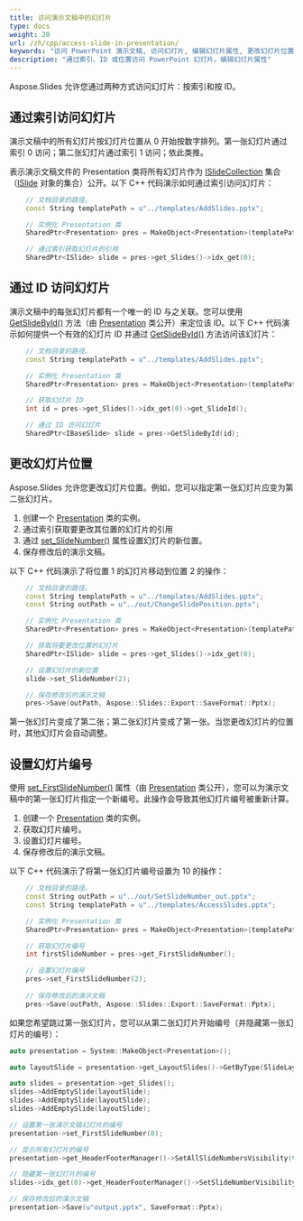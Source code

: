 ```yaml
---
title: 访问演示文稿中的幻灯片
type: docs
weight: 20
url: /zh/cpp/access-slide-in-presentation/
keywords: "访问 PowerPoint 演示文稿, 访问幻灯片, 编辑幻灯片属性, 更改幻灯片位置, 设置幻灯片编号, 索引, ID, 位置 C++, CPP, Aspose.Slides"
description: "通过索引、ID 或位置访问 PowerPoint 幻灯片。编辑幻灯片属性"
---
```


Aspose.Slides 允许您通过两种方式访问幻灯片：按索引和按 ID。

## **通过索引访问幻灯片**

演示文稿中的所有幻灯片按幻灯片位置从 0 开始按数字排列。第一张幻灯片通过索引 0 访问；第二张幻灯片通过索引 1 访问；依此类推。

表示演示文稿文件的 Presentation 类将所有幻灯片作为 [ISlideCollection](https://reference.aspose.com/slides/cpp/aspose.slides/islidecollection/) 集合（[ISlide](https://reference.aspose.com/slides/cpp/aspose.slides/islide/) 对象的集合）公开。以下 C++ 代码演示如何通过索引访问幻灯片：

```c++
	// 文档目录的路径。
	const String templatePath = u"../templates/AddSlides.pptx";

	// 实例化 Presentation 类
	SharedPtr<Presentation> pres = MakeObject<Presentation>(templatePath);

	// 通过索引获取幻灯片的引用
	SharedPtr<ISlide> slide = pres->get_Slides()->idx_get(0);
```

## **通过 ID 访问幻灯片**

演示文稿中的每张幻灯片都有一个唯一的 ID 与之关联。您可以使用 [GetSlideById()](https://reference.aspose.com/slides/cpp/aspose.slides/presentation/getslidebyid/) 方法（由 [Presentation](https://reference.aspose.com/slides/cpp/aspose.slides/presentation/) 类公开）来定位该 ID。以下 C++ 代码演示如何提供一个有效的幻灯片 ID 并通过 [GetSlideById()](https://reference.aspose.com/slides/cpp/aspose.slides/presentation/getslidebyid/) 方法访问该幻灯片：

```c++
	// 文档目录的路径。
	const String templatePath = u"../templates/AddSlides.pptx";

	// 实例化 Presentation 类
	SharedPtr<Presentation> pres = MakeObject<Presentation>(templatePath);

	// 获取幻灯片 ID
	int id = pres->get_Slides()->idx_get(0)->get_SlideId();

	// 通过 ID 访问幻灯片
	SharedPtr<IBaseSlide> slide = pres->GetSlideById(id);
```

## **更改幻灯片位置**

Aspose.Slides 允许您更改幻灯片位置。例如，您可以指定第一张幻灯片应变为第二张幻灯片。

1. 创建一个 [Presentation](https://reference.aspose.com/slides/cpp/aspose.slides/presentation/) 类的实例。
1. 通过索引获取要更改其位置的幻灯片的引用
1. 通过 [set_SlideNumber()](https://reference.aspose.com/slides/cpp/aspose.slides/islide/set_slidenumber/) 属性设置幻灯片的新位置。
1. 保存修改后的演示文稿。

以下 C++ 代码演示了将位置 1 的幻灯片移动到位置 2 的操作：

```c++
	// 文档目录的路径。
	const String templatePath = u"../templates/AddSlides.pptx";
	const String outPath = u"../out/ChangeSlidePosition.pptx";

	// 实例化 Presentation 类
	SharedPtr<Presentation> pres = MakeObject<Presentation>(templatePath);

	// 获取将要更改位置的幻灯片
	SharedPtr<ISlide> slide = pres->get_Slides()->idx_get(0);

	// 设置幻灯片的新位置
	slide->set_SlideNumber(2);

	// 保存修改后的演示文稿
	pres->Save(outPath, Aspose::Slides::Export::SaveFormat::Pptx);
```

第一张幻灯片变成了第二张；第二张幻灯片变成了第一张。当您更改幻灯片的位置时，其他幻灯片会自动调整。

## **设置幻灯片编号**

使用 [set_FirstSlideNumber()](https://reference.aspose.com/slides/cpp/aspose.slides/presentation/set_firstslidenumber/) 属性（由 [Presentation](https://reference.aspose.com/slides/cpp/aspose.slides/presentation/) 类公开），您可以为演示文稿中的第一张幻灯片指定一个新编号。此操作会导致其他幻灯片编号被重新计算。

1. 创建一个 [Presentation](https://reference.aspose.com/slides/cpp/aspose.slides/presentation/) 类的实例。
1. 获取幻灯片编号。
1. 设置幻灯片编号。
1. 保存修改后的演示文稿。

以下 C++ 代码演示了将第一张幻灯片编号设置为 10 的操作：

```c++
	// 文档目录的路径。
	const String outPath = u"../out/SetSlideNumber_out.pptx";
	const String templatePath = u"../templates/AccessSlides.pptx";

	// 实例化 Presentation 类
	SharedPtr<Presentation> pres = MakeObject<Presentation>(templatePath);

	// 获取幻灯片编号
	int firstSlideNumber = pres->get_FirstSlideNumber();

	// 设置幻灯片编号
	pres->set_FirstSlideNumber(2);
	
	// 保存修改后的演示文稿
	pres->Save(outPath, Aspose::Slides::Export::SaveFormat::Pptx);
```

如果您希望跳过第一张幻灯片，您可以从第二张幻灯片开始编号（并隐藏第一张幻灯片的编号）：

```c++
auto presentation = System::MakeObject<Presentation>();

auto layoutSlide = presentation->get_LayoutSlides()->GetByType(SlideLayoutType::Blank);

auto slides = presentation->get_Slides();
slides->AddEmptySlide(layoutSlide);
slides->AddEmptySlide(layoutSlide);
slides->AddEmptySlide(layoutSlide);

// 设置第一张演示文稿幻灯片的编号
presentation->set_FirstSlideNumber(0);

// 显示所有幻灯片的编号
presentation->get_HeaderFooterManager()->SetAllSlideNumbersVisibility(true);

// 隐藏第一张幻灯片的编号
slides->idx_get(0)->get_HeaderFooterManager()->SetSlideNumberVisibility(false);

// 保存修改后的演示文稿
presentation->Save(u"output.pptx", SaveFormat::Pptx);
```